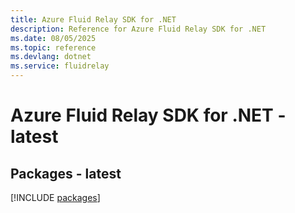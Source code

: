 ```yaml
---
title: Azure Fluid Relay SDK for .NET
description: Reference for Azure Fluid Relay SDK for .NET
ms.date: 08/05/2025
ms.topic: reference
ms.devlang: dotnet
ms.service: fluidrelay
---
```

# Azure Fluid Relay SDK for .NET - latest
## Packages - latest
[!INCLUDE [packages](fluid-relay-index.md)]